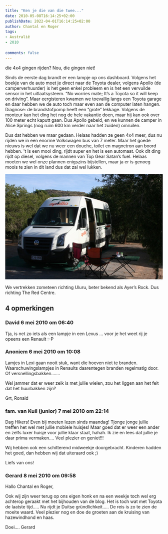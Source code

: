 ```yaml
---
title: "Ken je die van die twee..."
date: 2010-05-08T16:14:25+02:00
publishDate: 2022-04-01T16:14:25+02:00
author: Chantal en Roger
tags:
- Australië
- 2010

comments: false
---
```


die 4x4 gingen rijden? Nou, die gingen niet!

Sinds de eerste dag brandt er een lampje op ons dashboard. Volgens het boekje van de auto moet je direct naar de Toyota dealer, volgens Apollo (de camperverhuurder) is het geen enkel probleem en is het een vervuilde sensor in het uitlaatsysteem. “No worries mate; It’s a Toyota so it will keep on driving”. Maar eergisteren kwamen we toevallig langs een Toyota garage en daar hebben we de auto toch maar even aan de computer laten hangen. Diagnose: de brandstofpomp heeft een “grote” lekkage. Volgens de monteur kan het ding het nog de hele vakantie doen, maar hij kan ook over 100 meter echt kaputt gaan. Dus Apollo gebeld, en we kunnen de camper in Alice Springs (nog ruim 600 km verder naar het zuiden) omruilen.

Dus dat hebben we maar gedaan. Helaas hadden ze geen 4x4 meer, dus nu rijden we in een enorme Volkswagen bus van 7 meter. Maar het goede nieuws is wel dat we nu weer een douche, toilet en magnetron aan boord hebben. 't Is een mooi ding, rijdt super en het is een automaat. Ook dit ding rijdt op diesel, volgens de mannen van Top Gear Satan’s fuel. Helaas moeten we wel onze plannen enigszins bijstellen, maar ja er is genoeg moois te zien in dit land dus dat zal wel lukken.

![Camper](./images/IMG_36732.jpg)

We vertrekken zometeen richting Uluru, beter bekend als Ayer’s Rock. Dus richting The Red Centre.

## 4 opmerkingen

### David 6 mei 2010 om 06:40

Tja, is net zo iets als een lampje in een Lexus ... voor je het weet rij je opeens een Renault :-P

### Anoniem 6 mei 2010 om 10:08

Lamjes in Lexi gaan nooit stuk, want die hoeven niet te branden.
Waarschuwingslampjes in Renaults daarentegen branden regelmatig door.
Of versnellingsbakken.......

Wel jammer dat er weer zeik is met jullie wielen, zou het liggen aan het feit dat het huurbakken zijn?

Grt,
Ronald

### fam. van Kuil (junior) 7 mei 2010 om 22:14

Dag Hikers! Even bij moeten lezen sinds maandag! Tjonge jonge jullie treffen het wel met jullie mobiele huisjes! Maar goed dat er weer een ander en zelfs luxer huisje voor jullie klaar staat, hahah. Ik zie en lees dat jullie je daar prima vermaken.... Veel plezier en geniet!!!

Wij hebben ook een schitterend midweekje doorgebracht. Kinderen hadden het goed, dan hebben wij dat uiteraard ook ;)

Liefs van ons!

### Gerard 8 mei 2010 om 09:58

Hallo Chantal en Roger,

Ook wij zijn weer terug op ons eigen honk en na een weekje toch wel erg achterop geraakt met het bijhouden van de blog. Het is toch wat met Toyota de laatste tijd..... Nu rijdt je Duitse gründlichkeit..... De reis is zo te zien de moeite waard. Veel plezier nog en doe de groeten aan de kruising van hazewindhond en haas.

Doei....
Gerard

